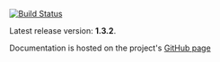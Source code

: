 [![Build Status](https://secure.travis-ci.org/timurstrekalov/saga.png?branch=master)](http://travis-ci.org/timurstrekalov/saga)

Latest release version: **1.3.2**. 

Documentation is hosted on the project's [GitHub page](http://timurstrekalov.github.com/saga/)
